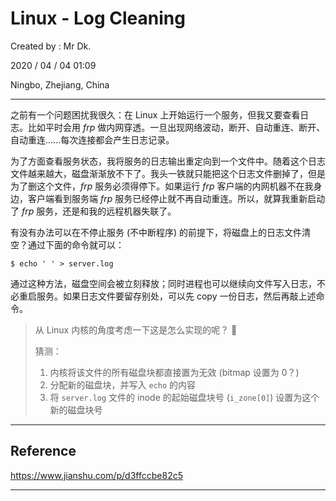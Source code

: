 # Linux - Log Cleaning

Created by : Mr Dk.

2020 / 04 / 04 01:09

Ningbo, Zhejiang, China

---

之前有一个问题困扰我很久：在 Linux 上开始运行一个服务，但我又要查看日志。比如平时会用 *frp* 做内网穿透。一旦出现网络波动，断开、自动重连、断开、自动重连......每次连接都会产生日志记录。

为了方面查看服务状态，我将服务的日志输出重定向到一个文件中。随着这个日志文件越来越大，磁盘渐渐放不下了。我头一铁就只能把这个日志文件删掉了，但是为了删这个文件，*frp* 服务必须得停下。如果运行 *frp* 客户端的内网机器不在我身边，客户端看到服务端 *frp* 服务已经停止就不再自动重连。所以，就算我重新启动了 *frp* 服务，还是和我的远程机器失联了。

有没有办法可以在不停止服务 (不中断程序) 的前提下，将磁盘上的日志文件清空？通过下面的命令就可以：

```console
$ echo ' ' > server.log
```

通过这种方法，磁盘空间会被立刻释放；同时进程也可以继续向文件写入日志，不必重启服务。如果日志文件要留存别处，可以先 copy 一份日志，然后再敲上述命令。

> 从 Linux 内核的角度考虑一下这是怎么实现的呢？ 🤔
>
> 猜测：
>
> 1. 内核将该文件的所有磁盘块都直接置为无效 (bitmap 设置为 0？)
> 2. 分配新的磁盘块，并写入 `echo` 的内容
> 3. 将 `server.log` 文件的 inode 的起始磁盘块号 (`i_zone[0]`) 设置为这个新的磁盘块号

---

## Reference

https://www.jianshu.com/p/d3ffccbe82c5

---


